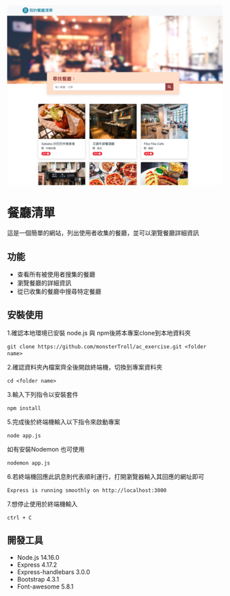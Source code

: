 ![MyImage](./public/images/screenshot_index_fixed.png)
# 餐廳清單
這是一個簡單的網站，列出使用者收集的餐廳，並可以瀏覽餐廳詳細資訊

## 功能
- 查看所有被使用者搜集的餐廳
- 瀏覽餐廳的詳細資訊
- 從已收集的餐廳中搜尋特定餐廳

## 安裝使用
1.確認本地環境已安裝 node.js 與 npm後將本專案clone到本地資料夾 
```
git clone https://github.com/monsterTroll/ac_exercise.git <folder name>
```
2.確認資料夾內檔案齊全後開啟終端機，切換到專案資料夾
```
cd <folder name>
```
3.輸入下列指令以安裝套件
```
npm install
```
5.完成後於終端機輸入以下指令來啟動專案
```
node app.js 
```
如有安裝Nodemon 也可使用 
```
nodemon app.js 
```

6.若終端機回應此訊息則代表順利運行，打開瀏覽器輸入其回應的網址即可
```
Express is running smoothly on http://localhost:3000
```
7.想停止使用於終端機輸入
```
ctrl + C
```

## 開發工具
- Node.js 14.16.0
- Express 4.17.2
- Express-handlebars 3.0.0
- Bootstrap 4.3.1
- Font-awesome 5.8.1